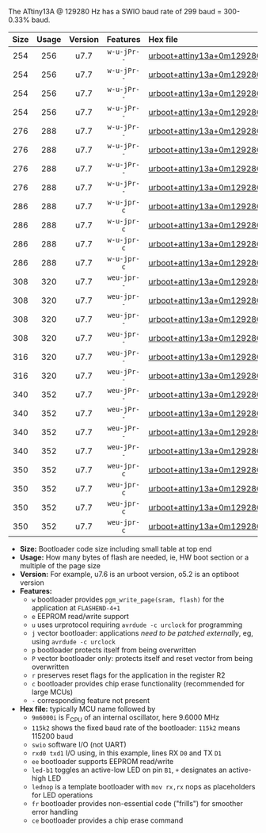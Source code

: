 The ATtiny13A @ 129280 Hz has a SWIO baud rate of 299 baud = 300-0.33% baud.

|Size|Usage|Version|Features|Hex file|
|:-:|:-:|:-:|:-:|:--|
|254|256|u7.7|`w-u-jPr--`|[urboot+attiny13a+0m129280i++++0k3_swio_rxb0_txb1_led+b2.hex](https://raw.githubusercontent.com/stefanrueger/urboot.hex/main/mcus/attiny13a/internal_oscillator/fint+0m129280_Hz/br++++0k3_bps/urboot+attiny13a+0m129280i++++0k3_swio_rxb0_txb1_led+b2.hex)|
|254|256|u7.7|`w-u-jPr--`|[urboot+attiny13a+0m129280i++++0k3_swio_rxb0_txb1_lednop.hex](https://raw.githubusercontent.com/stefanrueger/urboot.hex/main/mcus/attiny13a/internal_oscillator/fint+0m129280_Hz/br++++0k3_bps/urboot+attiny13a+0m129280i++++0k3_swio_rxb0_txb1_lednop.hex)|
|254|256|u7.7|`w-u-jPr--`|[urboot+attiny13a+0m129280i++++0k3_swio_rxb1_txb0_led+b2.hex](https://raw.githubusercontent.com/stefanrueger/urboot.hex/main/mcus/attiny13a/internal_oscillator/fint+0m129280_Hz/br++++0k3_bps/urboot+attiny13a+0m129280i++++0k3_swio_rxb1_txb0_led+b2.hex)|
|254|256|u7.7|`w-u-jPr--`|[urboot+attiny13a+0m129280i++++0k3_swio_rxb1_txb0_lednop.hex](https://raw.githubusercontent.com/stefanrueger/urboot.hex/main/mcus/attiny13a/internal_oscillator/fint+0m129280_Hz/br++++0k3_bps/urboot+attiny13a+0m129280i++++0k3_swio_rxb1_txb0_lednop.hex)|
|276|288|u7.7|`w-u-jPr--`|[urboot+attiny13a+0m129280i++++0k3_swio_rxb0_txb1_led+b2_fr.hex](https://raw.githubusercontent.com/stefanrueger/urboot.hex/main/mcus/attiny13a/internal_oscillator/fint+0m129280_Hz/br++++0k3_bps/urboot+attiny13a+0m129280i++++0k3_swio_rxb0_txb1_led+b2_fr.hex)|
|276|288|u7.7|`w-u-jPr--`|[urboot+attiny13a+0m129280i++++0k3_swio_rxb0_txb1_lednop_fr.hex](https://raw.githubusercontent.com/stefanrueger/urboot.hex/main/mcus/attiny13a/internal_oscillator/fint+0m129280_Hz/br++++0k3_bps/urboot+attiny13a+0m129280i++++0k3_swio_rxb0_txb1_lednop_fr.hex)|
|276|288|u7.7|`w-u-jPr--`|[urboot+attiny13a+0m129280i++++0k3_swio_rxb1_txb0_led+b2_fr.hex](https://raw.githubusercontent.com/stefanrueger/urboot.hex/main/mcus/attiny13a/internal_oscillator/fint+0m129280_Hz/br++++0k3_bps/urboot+attiny13a+0m129280i++++0k3_swio_rxb1_txb0_led+b2_fr.hex)|
|276|288|u7.7|`w-u-jPr--`|[urboot+attiny13a+0m129280i++++0k3_swio_rxb1_txb0_lednop_fr.hex](https://raw.githubusercontent.com/stefanrueger/urboot.hex/main/mcus/attiny13a/internal_oscillator/fint+0m129280_Hz/br++++0k3_bps/urboot+attiny13a+0m129280i++++0k3_swio_rxb1_txb0_lednop_fr.hex)|
|286|288|u7.7|`w-u-jpr-c`|[urboot+attiny13a+0m129280i++++0k3_swio_rxb0_txb1_led+b2_fr_ce.hex](https://raw.githubusercontent.com/stefanrueger/urboot.hex/main/mcus/attiny13a/internal_oscillator/fint+0m129280_Hz/br++++0k3_bps/urboot+attiny13a+0m129280i++++0k3_swio_rxb0_txb1_led+b2_fr_ce.hex)|
|286|288|u7.7|`w-u-jpr-c`|[urboot+attiny13a+0m129280i++++0k3_swio_rxb0_txb1_lednop_fr_ce.hex](https://raw.githubusercontent.com/stefanrueger/urboot.hex/main/mcus/attiny13a/internal_oscillator/fint+0m129280_Hz/br++++0k3_bps/urboot+attiny13a+0m129280i++++0k3_swio_rxb0_txb1_lednop_fr_ce.hex)|
|286|288|u7.7|`w-u-jpr-c`|[urboot+attiny13a+0m129280i++++0k3_swio_rxb1_txb0_led+b2_fr_ce.hex](https://raw.githubusercontent.com/stefanrueger/urboot.hex/main/mcus/attiny13a/internal_oscillator/fint+0m129280_Hz/br++++0k3_bps/urboot+attiny13a+0m129280i++++0k3_swio_rxb1_txb0_led+b2_fr_ce.hex)|
|286|288|u7.7|`w-u-jpr-c`|[urboot+attiny13a+0m129280i++++0k3_swio_rxb1_txb0_lednop_fr_ce.hex](https://raw.githubusercontent.com/stefanrueger/urboot.hex/main/mcus/attiny13a/internal_oscillator/fint+0m129280_Hz/br++++0k3_bps/urboot+attiny13a+0m129280i++++0k3_swio_rxb1_txb0_lednop_fr_ce.hex)|
|308|320|u7.7|`weu-jpr--`|[urboot+attiny13a+0m129280i++++0k3_swio_rxb0_txb1_ee_led+b2.hex](https://raw.githubusercontent.com/stefanrueger/urboot.hex/main/mcus/attiny13a/internal_oscillator/fint+0m129280_Hz/br++++0k3_bps/urboot+attiny13a+0m129280i++++0k3_swio_rxb0_txb1_ee_led+b2.hex)|
|308|320|u7.7|`weu-jpr--`|[urboot+attiny13a+0m129280i++++0k3_swio_rxb0_txb1_ee_lednop.hex](https://raw.githubusercontent.com/stefanrueger/urboot.hex/main/mcus/attiny13a/internal_oscillator/fint+0m129280_Hz/br++++0k3_bps/urboot+attiny13a+0m129280i++++0k3_swio_rxb0_txb1_ee_lednop.hex)|
|308|320|u7.7|`weu-jpr--`|[urboot+attiny13a+0m129280i++++0k3_swio_rxb1_txb0_ee_led+b2.hex](https://raw.githubusercontent.com/stefanrueger/urboot.hex/main/mcus/attiny13a/internal_oscillator/fint+0m129280_Hz/br++++0k3_bps/urboot+attiny13a+0m129280i++++0k3_swio_rxb1_txb0_ee_led+b2.hex)|
|308|320|u7.7|`weu-jpr--`|[urboot+attiny13a+0m129280i++++0k3_swio_rxb1_txb0_ee_lednop.hex](https://raw.githubusercontent.com/stefanrueger/urboot.hex/main/mcus/attiny13a/internal_oscillator/fint+0m129280_Hz/br++++0k3_bps/urboot+attiny13a+0m129280i++++0k3_swio_rxb1_txb0_ee_lednop.hex)|
|316|320|u7.7|`weu-jPr--`|[urboot+attiny13a+0m129280i++++0k3_swio_rxb0_txb1_ee.hex](https://raw.githubusercontent.com/stefanrueger/urboot.hex/main/mcus/attiny13a/internal_oscillator/fint+0m129280_Hz/br++++0k3_bps/urboot+attiny13a+0m129280i++++0k3_swio_rxb0_txb1_ee.hex)|
|316|320|u7.7|`weu-jPr--`|[urboot+attiny13a+0m129280i++++0k3_swio_rxb1_txb0_ee.hex](https://raw.githubusercontent.com/stefanrueger/urboot.hex/main/mcus/attiny13a/internal_oscillator/fint+0m129280_Hz/br++++0k3_bps/urboot+attiny13a+0m129280i++++0k3_swio_rxb1_txb0_ee.hex)|
|340|352|u7.7|`weu-jPr--`|[urboot+attiny13a+0m129280i++++0k3_swio_rxb0_txb1_ee_led+b2_fr.hex](https://raw.githubusercontent.com/stefanrueger/urboot.hex/main/mcus/attiny13a/internal_oscillator/fint+0m129280_Hz/br++++0k3_bps/urboot+attiny13a+0m129280i++++0k3_swio_rxb0_txb1_ee_led+b2_fr.hex)|
|340|352|u7.7|`weu-jPr--`|[urboot+attiny13a+0m129280i++++0k3_swio_rxb0_txb1_ee_lednop_fr.hex](https://raw.githubusercontent.com/stefanrueger/urboot.hex/main/mcus/attiny13a/internal_oscillator/fint+0m129280_Hz/br++++0k3_bps/urboot+attiny13a+0m129280i++++0k3_swio_rxb0_txb1_ee_lednop_fr.hex)|
|340|352|u7.7|`weu-jPr--`|[urboot+attiny13a+0m129280i++++0k3_swio_rxb1_txb0_ee_led+b2_fr.hex](https://raw.githubusercontent.com/stefanrueger/urboot.hex/main/mcus/attiny13a/internal_oscillator/fint+0m129280_Hz/br++++0k3_bps/urboot+attiny13a+0m129280i++++0k3_swio_rxb1_txb0_ee_led+b2_fr.hex)|
|340|352|u7.7|`weu-jPr--`|[urboot+attiny13a+0m129280i++++0k3_swio_rxb1_txb0_ee_lednop_fr.hex](https://raw.githubusercontent.com/stefanrueger/urboot.hex/main/mcus/attiny13a/internal_oscillator/fint+0m129280_Hz/br++++0k3_bps/urboot+attiny13a+0m129280i++++0k3_swio_rxb1_txb0_ee_lednop_fr.hex)|
|350|352|u7.7|`weu-jpr-c`|[urboot+attiny13a+0m129280i++++0k3_swio_rxb0_txb1_ee_led+b2_fr_ce.hex](https://raw.githubusercontent.com/stefanrueger/urboot.hex/main/mcus/attiny13a/internal_oscillator/fint+0m129280_Hz/br++++0k3_bps/urboot+attiny13a+0m129280i++++0k3_swio_rxb0_txb1_ee_led+b2_fr_ce.hex)|
|350|352|u7.7|`weu-jpr-c`|[urboot+attiny13a+0m129280i++++0k3_swio_rxb0_txb1_ee_lednop_fr_ce.hex](https://raw.githubusercontent.com/stefanrueger/urboot.hex/main/mcus/attiny13a/internal_oscillator/fint+0m129280_Hz/br++++0k3_bps/urboot+attiny13a+0m129280i++++0k3_swio_rxb0_txb1_ee_lednop_fr_ce.hex)|
|350|352|u7.7|`weu-jpr-c`|[urboot+attiny13a+0m129280i++++0k3_swio_rxb1_txb0_ee_led+b2_fr_ce.hex](https://raw.githubusercontent.com/stefanrueger/urboot.hex/main/mcus/attiny13a/internal_oscillator/fint+0m129280_Hz/br++++0k3_bps/urboot+attiny13a+0m129280i++++0k3_swio_rxb1_txb0_ee_led+b2_fr_ce.hex)|
|350|352|u7.7|`weu-jpr-c`|[urboot+attiny13a+0m129280i++++0k3_swio_rxb1_txb0_ee_lednop_fr_ce.hex](https://raw.githubusercontent.com/stefanrueger/urboot.hex/main/mcus/attiny13a/internal_oscillator/fint+0m129280_Hz/br++++0k3_bps/urboot+attiny13a+0m129280i++++0k3_swio_rxb1_txb0_ee_lednop_fr_ce.hex)|

- **Size:** Bootloader code size including small table at top end
- **Usage:** How many bytes of flash are needed, ie, HW boot section or a multiple of the page size
- **Version:** For example, u7.6 is an urboot version, o5.2 is an optiboot version
- **Features:**
  + `w` bootloader provides `pgm_write_page(sram, flash)` for the application at `FLASHEND-4+1`
  + `e` EEPROM read/write support
  + `u` uses urprotocol requiring `avrdude -c urclock` for programming
  + `j` vector bootloader: applications *need to be patched externally*, eg, using `avrdude -c urclock`
  + `p` bootloader protects itself from being overwritten
  + `P` vector bootloader only: protects itself and reset vector from being overwritten
  + `r` preserves reset flags for the application in the register R2
  + `c` bootloader provides chip erase functionality (recommended for large MCUs)
  + `-` corresponding feature not present
- **Hex file:** typically MCU name followed by
  + `9m6000i` is F<sub>CPU</sub> of an internal oscillator, here 9.6000 MHz
  + `115k2` shows the fixed baud rate of the bootloader: `115k2` means 115200 baud
  + `swio` software I/O (not UART)
  + `rxd0 txd1` I/O using, in this example, lines RX `D0` and TX `D1`
  + `ee` bootloader supports EEPROM read/write
  + `led-b1` toggles an active-low LED on pin `B1`, `+` designates an active-high LED
  + `lednop` is a template bootloader with `mov rx,rx` nops as placeholders for LED operations
  + `fr` bootloader provides non-essential code ("frills") for smoother error handling
  + `ce` bootloader provides a chip erase command
